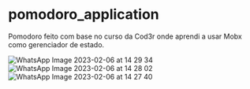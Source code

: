 # pomodoro_application

Pomodoro feito com base no curso da Cod3r onde aprendi a usar Mobx como gerenciador de estado.

![WhatsApp Image 2023-02-06 at 14 29 34](https://user-images.githubusercontent.com/101166554/217046115-fb2dc978-e502-4618-a212-aba205531cfb.jpeg)
![WhatsApp Image 2023-02-06 at 14 28 02](https://user-images.githubusercontent.com/101166554/217046637-1b7b24dd-2d37-46ce-a0b3-a68b9908da24.jpeg)
![WhatsApp Image 2023-02-06 at 14 27 40](https://user-images.githubusercontent.com/101166554/217046740-113ec547-6ee0-4b4c-aa79-5c6b3847f0b8.jpeg)
